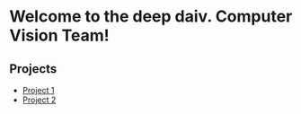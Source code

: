 # Welcome to the deep daiv. Computer Vision Team!

## Projects
- [Project 1](https://github.com/xyz/project-1)
- [Project 2](https://github.com/xyz/project-2)
